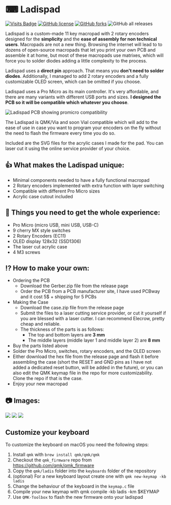 # ⌨ Ladispad
[![Visits Badge](https://badges.pufler.dev/visits/ajmandourah/Ladispad)](https://badges.pufler.dev) [![GitHub license](https://img.shields.io/github/license/ajmandourah/Ladispad)](https://github.com/ajmandourah/Ladispad/blob/main/LICENSE) [![GitHub forks](https://img.shields.io/github/forks/ajmandourah/Ladispad)](https://github.com/ajmandourah/Ladispad/network) ![GitHub all releases](https://img.shields.io/github/downloads/ajmandourah/Ladispad/total)

Ladispad is a custom-made 11 key macropad with 2 rotary encoders designed for the **simplicity** and the **ease of assembly for non technical users**. 
Macropads are not a new thing. Browsing the internet will lead to to dozens of open-source macropads that let you print your own PCB and assemble it at home, but most of these macropads use matrixes, which will force you to solder diodes adding a little complexity to the process.

Ladispad uses a **direct pin** approach. That means you **don't need to solder diodes**. Additionally, I managed to add 2 rotary encoders and a fully customizable OLED screen, which can be omitted if you choose.

Ladispad uses a Pro Micro as its main controller. It's very affordable, and there are many variants with different USB ports and sizes. **I designed the PCB so it will be compatible which whatever you choose**.

![Ladispad PCB showing promicro compatibility](/images/IMG-20211108-WA0001.jpg) 

The Ladispad is QMK/Via and soon Vial compatible which will add to the ease of use in case you want to program your encoders on the fly without the need to flash the firmware every time you do so.

Included are the SVG files for the acrylic cases I made for the pad. You can laser cut it using the online service provider of your choice.

## 👍 What makes the Ladispad unique: 

- Minimal components needed to have a fully functional macropad
- 2 Rotary encoders implemented with extra function with layer switching
- Compatible with different Pro Micro sizes
- Acrylic case cutout included

## 📃 Things you need to get the whole experience:

- Pro Micro (micro USB, mini USB, USB-C)
- 9 cherry MX style switches
- 2 Rotary Encoders (EC11)
- OLED display 128x32 (SSD1306)
- The laser cut acrylic case
- 4 M3 screws

## ⁉ How to make your own:

- Ordering the PCB
  - Download the Gerber.zip file from the release page
  - Order the PCB from a PCB manufacturer site, I have used PCBway and it cost 5$ + shipping for 5 PCBs
- Making the Case
  - Download the case.zip file from the release page
  - Submit the files to a laser cutting service provider, or cut it yourself if you are blessed with a laser cutter. I can recommend Elecrow, pretty cheap and reliable.
  - The thickness of the parts is as follows:
    - The top and bottom layers are **3 mm**
    - The middle layers (middle layer 1 and middle layer 2) are **8 mm**
- Buy the parts listed above
- Solder the Pro Micro, switches, rotary encoders, and the OLED screen
- Either download the hex file from the release page and flash it before assembling the case (short the RESET and GND pins as I have not added a dedicated reset button, will be added in the future), or you can also edit the QMK keymap file in the repo for more customizability. Clone the repo if that is the case.
- Enjoy your new macropad

## 📷 Images:

![](/images/20211129_065114-01.jpeg) 
![](/images/20211129_065213-01.jpeg)
![](/images/20211129_065248-01.jpeg)

## Customize your keyboard

To customize the keyboard on macOS you need the following steps:

1. Install `qmk` with `brew install qmk/qmk/qmk`
2. Checkout the `qmk_firmware` repo from https://github.com/qmk/qmk_firmware
3. Copy the `qmk/ladis` folder into the `keyboards` folder of the repository
4. (optional) For a new keyboard layout create one with `qmk new-keymap -kb ladis`
5. Change the behaviour of the keyboard in the `keymap.c` file 
6. Compile your new keymap with qmk compile -kb ladis -km $KEYMAP
7. Use `QMK-Toolbox` to flash the new firmware onto your ladispad
